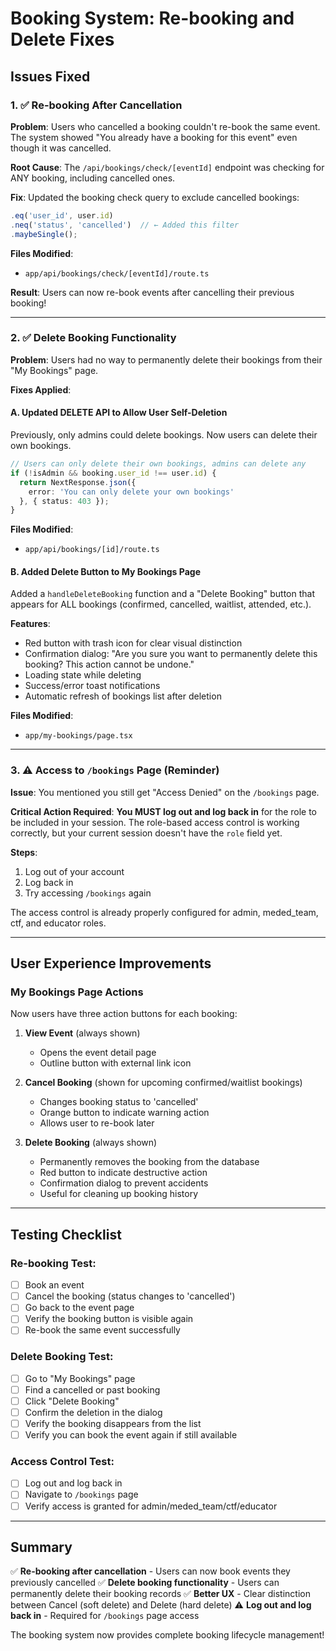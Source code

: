 # Booking System: Re-booking and Delete Fixes

## Issues Fixed

### 1. ✅ Re-booking After Cancellation
**Problem**: Users who cancelled a booking couldn't re-book the same event. The system showed "You already have a booking for this event" even though it was cancelled.

**Root Cause**: The `/api/bookings/check/[eventId]` endpoint was checking for ANY booking, including cancelled ones.

**Fix**: Updated the booking check query to exclude cancelled bookings:
```typescript
.eq('user_id', user.id)
.neq('status', 'cancelled')  // ← Added this filter
.maybeSingle();
```

**Files Modified**:
- `app/api/bookings/check/[eventId]/route.ts`

**Result**: Users can now re-book events after cancelling their previous booking!

---

### 2. ✅ Delete Booking Functionality
**Problem**: Users had no way to permanently delete their bookings from their "My Bookings" page.

**Fixes Applied**:

#### A. Updated DELETE API to Allow User Self-Deletion
Previously, only admins could delete bookings. Now users can delete their own bookings.

```typescript
// Users can only delete their own bookings, admins can delete any
if (!isAdmin && booking.user_id !== user.id) {
  return NextResponse.json({ 
    error: 'You can only delete your own bookings' 
  }, { status: 403 });
}
```

**Files Modified**:
- `app/api/bookings/[id]/route.ts`

#### B. Added Delete Button to My Bookings Page
Added a `handleDeleteBooking` function and a "Delete Booking" button that appears for ALL bookings (confirmed, cancelled, waitlist, attended, etc.).

**Features**:
- Red button with trash icon for clear visual distinction
- Confirmation dialog: "Are you sure you want to permanently delete this booking? This action cannot be undone."
- Loading state while deleting
- Success/error toast notifications
- Automatic refresh of bookings list after deletion

**Files Modified**:
- `app/my-bookings/page.tsx`

---

### 3. ⚠️ Access to `/bookings` Page (Reminder)
**Issue**: You mentioned you still get "Access Denied" on the `/bookings` page.

**Critical Action Required**: 
**You MUST log out and log back in** for the role to be included in your session. The role-based access control is working correctly, but your current session doesn't have the `role` field yet.

**Steps**:
1. Log out of your account
2. Log back in
3. Try accessing `/bookings` again

The access control is already properly configured for admin, meded_team, ctf, and educator roles.

---

## User Experience Improvements

### My Bookings Page Actions
Now users have three action buttons for each booking:

1. **View Event** (always shown)
   - Opens the event detail page
   - Outline button with external link icon

2. **Cancel Booking** (shown for upcoming confirmed/waitlist bookings)
   - Changes booking status to 'cancelled'
   - Orange button to indicate warning action
   - Allows user to re-book later

3. **Delete Booking** (always shown)
   - Permanently removes the booking from the database
   - Red button to indicate destructive action
   - Confirmation dialog to prevent accidents
   - Useful for cleaning up booking history

---

## Testing Checklist

### Re-booking Test:
- [ ] Book an event
- [ ] Cancel the booking (status changes to 'cancelled')
- [ ] Go back to the event page
- [ ] Verify the booking button is visible again
- [ ] Re-book the same event successfully

### Delete Booking Test:
- [ ] Go to "My Bookings" page
- [ ] Find a cancelled or past booking
- [ ] Click "Delete Booking"
- [ ] Confirm the deletion in the dialog
- [ ] Verify the booking disappears from the list
- [ ] Verify you can book the event again if still available

### Access Control Test:
- [ ] Log out and log back in
- [ ] Navigate to `/bookings` page
- [ ] Verify access is granted for admin/meded_team/ctf/educator

---

## Summary

✅ **Re-booking after cancellation** - Users can now book events they previously cancelled
✅ **Delete booking functionality** - Users can permanently delete their booking records
✅ **Better UX** - Clear distinction between Cancel (soft delete) and Delete (hard delete)
⚠️ **Log out and log back in** - Required for `/bookings` page access

The booking system now provides complete booking lifecycle management!

